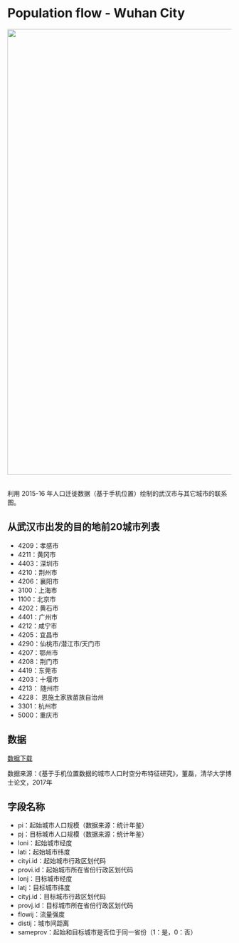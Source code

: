 # Population flow - Wuhan City

<div align="center">
  <img src="https://github.com/leiii/population_flow/blob/master/population_flow_wuhan.png" width = "1000"><br><br>
</div>

利用 2015-16 年人口迁徙数据（基于手机位置）绘制的武汉市与其它城市的联系图。

## 从武汉市出发的目的地前20城市列表
* 4209：孝感市
* 4211：黄冈市
* 4403：深圳市
* 4210：荆州市
* 4206：襄阳市
* 3100：上海市
* 1100：北京市
* 4202：黄石市
* 4401：广州市
* 4212：咸宁市
* 4205：宜昌市
* 4290：仙桃市/潜江市/天门市
* 4207：鄂州市
* 4208：荆门市
* 4419：东莞市
* 4203：十堰市
* 4213：	随州市
* 4228：	恩施土家族苗族自治州
* 3301：杭州市
* 5000：重庆市

 
## 数据

[数据下载](https://github.com/quanturban/population_flow/blob/master/wuhan_flow.csv)

数据来源：《基于手机位置数据的城市人口时空分布特征研究》，董磊，清华大学博士论文，2017年
 
## 字段名称
 
* pi：起始城市人口规模（数据来源：统计年鉴）
* pj：目标城市人口规模（数据来源：统计年鉴）
* loni：起始城市经度
* lati：起始城市纬度
* cityi.id：起始城市行政区划代码
* provi.id：起始城市所在省份行政区划代码
* lonj：目标城市经度	
* latj：目标城市纬度	
* cityj.id：目标城市行政区划代码
* provj.id：目标城市所在省份行政区划代码	
* flowij：流量强度
* distij：城市间距离
* sameprov：起始和目标城市是否位于同一省份（1：是，0：否）
 
 
